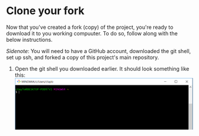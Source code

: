 # Clone your fork
Now that you've created a fork (copy) of the project, you're ready to download it to you working compuuter. To do so, follow along with the below instructions.

*Sidenote*: You will need to have a GitHub account, downloaded the git shell, set up ssh, and forked a copy of this project's main repository.

1. Open the git shell you downloaded earlier. It should look something like this:
![](img/git_shell.png)
